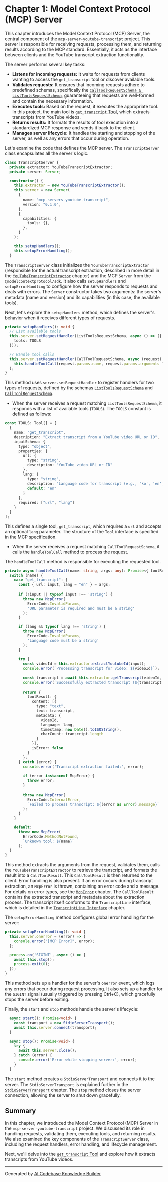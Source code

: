 # Chapter 1: Model Context Protocol (MCP) Server


This chapter introduces the Model Context Protocol (MCP) Server, the central component of the `mcp-server-youtube-transcript` project. This server is responsible for receiving requests, processing them, and returning results according to the MCP standard. Essentially, it acts as the interface between clients and the YouTube transcript extraction functionality.

The server performs several key tasks:

*   **Listens for incoming requests:**  It waits for requests from clients wanting to access the `get_transcript` tool or discover available tools.
*   **Validates requests:** It ensures that incoming requests adhere to predefined schemas, specifically the [`CallToolRequestSchema & ListToolsRequestSchema`](03_calltoolrequestschema___listtoolsrequestschema_.md), guaranteeing that requests are well-formed and contain the necessary information.
*   **Executes tools:**  Based on the request, it executes the appropriate tool. In this project, the main tool is [`get_transcript` Tool](02__get_transcript__tool_.md), which extracts transcripts from YouTube videos.
*   **Returns results:** It formats the results of tool execution into a standardized MCP response and sends it back to the client.
*   **Manages server lifecycle:**  It handles the starting and stopping of the server, as well as any errors that occur during operation.

Let's examine the code that defines the MCP server. The `TranscriptServer` class encapsulates all the server's logic.

```typescript
class TranscriptServer {
  private extractor: YouTubeTranscriptExtractor;
  private server: Server;

  constructor() {
    this.extractor = new YouTubeTranscriptExtractor();
    this.server = new Server(
      {
        name: "mcp-servers-youtube-transcript",
        version: "0.1.0",
      },
      {
        capabilities: {
          tools: {},
        },
      }
    );

    this.setupHandlers();
    this.setupErrorHandling();
  }
```

The `TranscriptServer` class initializes the `YouTubeTranscriptExtractor` (responsible for the actual transcript extraction, described in more detail in the [`YouTubeTranscriptExtractor`](04_youtubetranscriptextractor_.md) chapter) and the MCP `Server` from the `@modelcontextprotocol/sdk`.  It also calls `setupHandlers` and `setupErrorHandling` to configure how the server responds to requests and deals with errors.  The `Server` constructor takes two arguments: the server's metadata (name and version) and its capabilities (in this case, the available tools).

Next, let's explore the `setupHandlers` method, which defines the server's behavior when it receives different types of requests.

```typescript
private setupHandlers(): void {
  // List available tools
  this.server.setRequestHandler(ListToolsRequestSchema, async () => ({
    tools: TOOLS
  }));

  // Handle tool calls
  this.server.setRequestHandler(CallToolRequestSchema, async (request) => 
    this.handleToolCall(request.params.name, request.params.arguments ?? {})
  );
}
```

This method uses `server.setRequestHandler` to register handlers for two types of requests, defined by the schemas [`ListToolsRequestSchema`](03_calltoolrequestschema___listtoolsrequestschema_.md) and [`CallToolRequestSchema`](03_calltoolrequestschema___listtoolsrequestschema_.md).

*   When the server receives a request matching `ListToolsRequestSchema`, it responds with a list of available tools (`TOOLS`).  The `TOOLS` constant is defined as follows:

```typescript
const TOOLS: Tool[] = [
  {
    name: "get_transcript",
    description: "Extract transcript from a YouTube video URL or ID",
    inputSchema: {
      type: "object",
      properties: {
        url: {
          type: "string",
          description: "YouTube video URL or ID"
        },
        lang: {
          type: "string",
          description: "Language code for transcript (e.g., 'ko', 'en')",
          default: "en"
        }
      },
      required: ["url", "lang"]
    }
  }
];
```

This defines a single tool, `get_transcript`, which requires a `url` and accepts an optional `lang` parameter. The structure of the `Tool` interface is specified in the MCP specification.

*   When the server receives a request matching `CallToolRequestSchema`, it calls the `handleToolCall` method to process the request.

The `handleToolCall` method is responsible for executing the requested tool.

```typescript
private async handleToolCall(name: string, args: any): Promise<{ toolResult: CallToolResult }> {
  switch (name) {
    case "get_transcript": {
      const { url: input, lang = "en" } = args;
      
      if (!input || typeof input !== 'string') {
        throw new McpError(
          ErrorCode.InvalidParams,
          'URL parameter is required and must be a string'
        );
      }

      if (lang && typeof lang !== 'string') {
        throw new McpError(
          ErrorCode.InvalidParams,
          'Language code must be a string'
        );
      }
      
      try {
        const videoId = this.extractor.extractYoutubeId(input);
        console.error(`Processing transcript for video: ${videoId}`);
        
        const transcript = await this.extractor.getTranscript(videoId, lang);
        console.error(`Successfully extracted transcript (${transcript.length} chars)`);
        
        return {
          toolResult: {
            content: [{
              type: "text",
              text: transcript,
              metadata: {
                videoId,
                language: lang,
                timestamp: new Date().toISOString(),
                charCount: transcript.length
              }
            }],
            isError: false
          }
        };
      } catch (error) {
        console.error('Transcript extraction failed:', error);
        
        if (error instanceof McpError) {
          throw error;
        }
        
        throw new McpError(
          ErrorCode.InternalError,
          `Failed to process transcript: ${(error as Error).message}`
        );
      }
    }

    default:
      throw new McpError(
        ErrorCode.MethodNotFound,
        `Unknown tool: ${name}`
      );
  }
}
```

This method extracts the arguments from the request, validates them, calls the `YouTubeTranscriptExtractor` to retrieve the transcript, and formats the result into a `CallToolResult`. This `CallToolResult` is then returned to the client. Error handling is also present. If an error occurs during transcript extraction, an `McpError` is thrown, containing an error code and a message. For details on error types, see the [`McpError`](07_mcperror_.md) chapter. The `CallToolResult` contains the extracted transcript and metadata about the extraction process.  The transcript itself conforms to the `TranscriptLine` interface, which is detailed in the [`TranscriptLine Interface`](05_transcriptline_interface_.md) chapter.

The `setupErrorHandling` method configures global error handling for the server:

```typescript
private setupErrorHandling(): void {
  this.server.onerror = (error) => {
    console.error("[MCP Error]", error);
  };

  process.on('SIGINT', async () => {
    await this.stop();
    process.exit(0);
  });
}
```

This method sets up a handler for the server's `onerror` event, which logs any errors that occur during request processing. It also sets up a handler for the `SIGINT` signal (usually triggered by pressing Ctrl+C), which gracefully stops the server before exiting.

Finally, the `start` and `stop` methods handle the server's lifecycle:

```typescript
  async start(): Promise<void> {
    const transport = new StdioServerTransport();
    await this.server.connect(transport);
  }

  async stop(): Promise<void> {
    try {
      await this.server.close();
    } catch (error) {
      console.error('Error while stopping server:', error);
    }
  }
```

The `start` method creates a `StdioServerTransport` and connects it to the server.  The `StdioServerTransport` is explained further in the [`StdioServerTransport`](06_stdioservertransport_.md) chapter. The `stop` method closes the server connection, allowing the server to shut down gracefully.

## Summary

In this chapter, we introduced the Model Context Protocol (MCP) Server in the `mcp-server-youtube-transcript` project. We discussed its role in handling requests, validating them, executing tools, and returning results. We also examined the key components of the `TranscriptServer` class, including the request handlers, error handling, and lifecycle management.

Next, we'll delve into the [`get_transcript` Tool](02__get_transcript__tool_.md) and explore how it extracts transcripts from YouTube videos.

---

Generated by [AI Codebase Knowledge Builder](https://github.com/The-Pocket/Tutorial-Codebase-Knowledge)